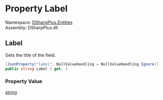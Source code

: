 # Property Label

Namespace: [DSharpPlus.Entities](DSharpPlus.Entities.md)  
Assembly: DSharpPlus.dll

## <a id="DSharpPlus_Entities_DiscordGuildMembershipScreeningField_Label"></a>Label

Gets the title of the field.

```csharp
[JsonProperty("label", NullValueHandling = NullValueHandling.Ignore)]
public string Label { get; }
```

### Property Value

[string](https://learn.microsoft.com/dotnet/api/system.string)


